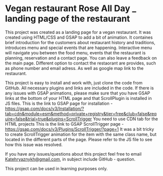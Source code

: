 # Vegan restaurant Rose  All Day _ landing page of the restaurant

This project was created as a landing page for a vegan restaurant. It was created using HTML/CSS and GSAP to add a bit of animation. It containes brief introduction for the customers about restaurant history and traditions, introduces menu and special events that are happening. Interactive menu will navigate you between the food menu, events that the restaurant is planning, reservation and a contact page. You can also leave a feedback on the main page. Different option to contact the restaorant are provides, such as phone number and email adress. As well as google map link to the restaurant.

This project is easy to install and work with, just clone the code from GitHub. All necessary plugins and links are included in the code. If there is any issues with GSAP animations, please make sure that you have GSAP links at the bottom of your HTML page and that ScrollPlugin is installed in JS files.
This is the link to GSAP page for installation - https://gsap.com/docs/v3/Installation/?tab=cdn&module=esm&method=private+registry&tier=free&club=false&require=false&trial=true&plugins=ScrollTrigger
You need to use CDN tab for the HTML projects 
This is the link to GSAP ScrollTrigger page - https://gsap.com/docs/v3/Plugins/ScrollTrigger/?page=1
It was a bit tricky to create ScrollTrigger animation for the item with the same class name, but located in the different parts of the page. Please refer to the JS file to see how this issue was resolved.

If you have any issues/questions about this project feel free to email Katehryaznykh@gmail.com, in subject include GitHub - question.

This project can be used in learning purposes only.            
